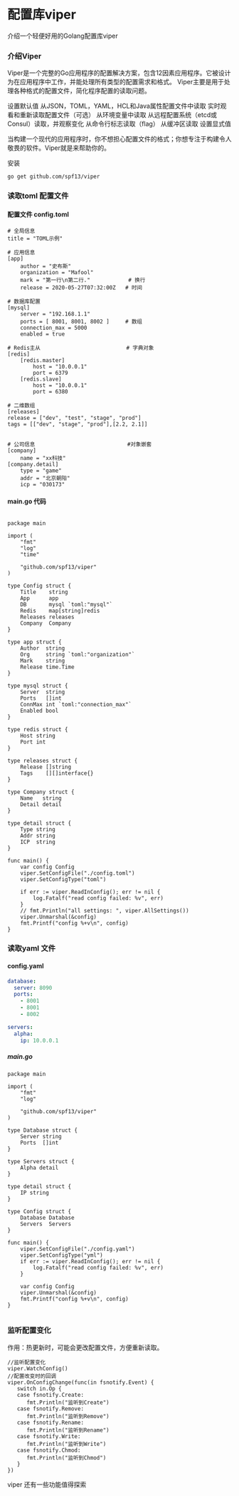 # 配置库viper


介绍一个轻便好用的Golang配置库viper

### 介绍Viper

Viper是一个完整的Go应用程序的配置解决方案，包含12因素应用程序。它被设计为在应用程序中工作，并能处理所有类型的配置需求和格式。
Viper主要是用于处理各种格式的配置文件，简化程序配置的读取问题。


设置默认值
从JSON，TOML，YAML，HCL和Java属性配置文件中读取
实时观看和重新读取配置文件（可选）
从环境变量中读取
从远程配置系统（etcd或Consul）读取，并观察变化
从命令行标志读取（flag）
从缓冲区读取
设置显式值

当构建一个现代的应用程序时，你不想担心配置文件的格式；你想专注于构建令人敬畏的软件。Viper就是来帮助你的。

安装
```
go get github.com/spf13/viper

```

### 读取toml 配置文件

#### 配置文件 config.toml

```
# 全局信息
title = "TOML示例"

# 应用信息
[app]
    author = "史布斯"
    organization = "Mafool"
    mark = "第一行\n第二行."            # 换行
    release = 2020-05-27T07:32:00Z   # 时间

# 数据库配置
[mysql]
    server = "192.168.1.1"
    ports = [ 8001, 8001, 8002 ]     # 数组
    connection_max = 5000
    enabled = true

# Redis主从                           # 字典对象
[redis]
    [redis.master]
        host = "10.0.0.1"
        port = 6379
    [redis.slave]
        host = "10.0.0.1"
        port = 6380

# 二维数组
[releases]
release = ["dev", "test", "stage", "prod"]
tags = [["dev", "stage", "prod"],[2.2, 2.1]]


# 公司信息                             #对象嵌套
[company]
    name = "xx科技"
[company.detail]
    type = "game"
    addr = "北京朝阳"
    icp = "030173"

```


#### main.go 代码
```golang

package main

import (
	"fmt"
	"log"
	"time"

	"github.com/spf13/viper"
)

type Config struct {
	Title    string
	App      app
	DB       mysql `toml:"mysql"`
	Redis    map[string]redis
	Releases releases
	Company  Company
}

type app struct {
	Author  string
	Org     string `toml:"organization"`
	Mark    string
	Release time.Time
}

type mysql struct {
	Server  string
	Ports   []int
	ConnMax int `toml:"connection_max"`
	Enabled bool
}

type redis struct {
	Host string
	Port int
}

type releases struct {
	Release []string
	Tags    [][]interface{}
}

type Company struct {
	Name   string
	Detail detail
}

type detail struct {
	Type string
	Addr string
	ICP  string
}

func main() {
	var config Config
	viper.SetConfigFile("./config.toml")
	viper.SetConfigType("toml")

	if err := viper.ReadInConfig(); err != nil {
		log.Fatalf("read config failed: %v", err)
	}
	// fmt.Println("all settings: ", viper.AllSettings())
	viper.Unmarshal(&config)
	fmt.Printf("config %+v\n", config)
}

```



### 读取yaml 文件



#### config.yaml 

```yaml
database:
  server: 8090
  ports:
    - 8001
    - 8001
    - 8002

servers:
  alpha:
    ip: 10.0.0.1

```

##### main.go

```golang
package main

import (
	"fmt"
	"log"

	"github.com/spf13/viper"
)

type Database struct {
	Server string
	Ports  []int
}

type Servers struct {
	Alpha detail
}

type detail struct {
	IP string
}

type Config struct {
	Database Database
	Servers  Servers
}

func main() {
	viper.SetConfigFile("./config.yaml")
	viper.SetConfigType("yml")
	if err := viper.ReadInConfig(); err != nil {
		log.Fatalf("read config failed: %v", err)
	}

	var config Config
	viper.Unmarshal(&config)
	fmt.Printf("config %+v\n", config)
}


````


###  监听配置变化
作用：热更新时，可能会更改配置文件，方便重新读取。

```
//监听配置变化
viper.WatchConfig()
//配置改变时的回调
viper.OnConfigChange(func(in fsnotify.Event) {
   switch in.Op {
   case fsnotify.Create:
      fmt.Println("监听到Create")
   case fsnotify.Remove:
      fmt.Println("监听到Remove")
   case fsnotify.Rename:
      fmt.Println("监听到Rename")
   case fsnotify.Write:
      fmt.Println("监听到Write")
   case fsnotify.Chmod:
      fmt.Println("监听到Chmod")
   }
})

```
 
viper 还有一些功能值得探索
